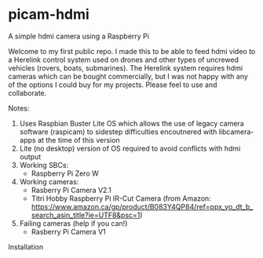 # picam-hdmi
A simple hdmi camera using a Raspberry Pi

Welcome to my first public repo.  I made this to be able to feed hdmi video to a Herelink control system used on drones and other types of uncrewed vehicles (rovers, boats, submarines).  The Herelink system requires hdmi cameras which can be bought commercially, but I was not happy with any of the options I could buy for my projects.  Please feel to use and collaborate.

Notes: 
1) Uses Raspbian Buster Lite OS which allows the use of legacy camera software (raspicam) to sidestep difficulties encoutnered with libcamera-apps at the time of this version
2) Lite (no desktop) version of OS required to avoid conflicts with hdmi output
3) Working SBCs:
    - Raspberry Pi Zero W
4) Working cameras:
    - Rasberry Pi Camera V2.1
    - Titri Hobby Raspberry Pi IR-Cut Camera (from Amazon: https://www.amazon.ca/gp/product/B083Y4QP84/ref=ppx_yo_dt_b_search_asin_title?ie=UTF8&psc=1)
5) Failing cameras (help if you can!)
    - Rasberry Pi Camera V1

Installation
